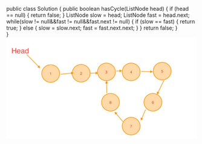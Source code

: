 public class Solution {
    public boolean hasCycle(ListNode head) {
		  if (head == null) {
		        return false;
		    }
		  ListNode slow = head;
		  ListNode fast = head.next;
		  while(slow != null&&fast != null&&fast.next != null) {
			  if (slow == fast) {
				  return true;
			}
			  else {
				slow = slow.next;
				fast = fast.next.next;
			}
	    }
		return false;
    }	
}
![image](https://github.com/1autodidact/Leetcode-Algorithm/blob/master/linklist.JPG)
